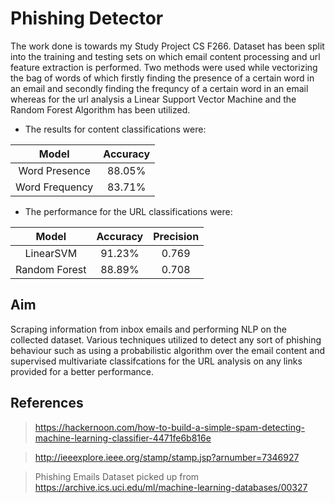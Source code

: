 # Phishing Detector 

The work done is towards my Study Project CS F266. Dataset has been split into the training and testing sets on which email content  processing and url feature extraction is performed. Two methods were used while vectorizing the bag of words of which firstly finding the presence of a certain word in an email and secondly finding the frequncy of a certain word in an email whereas for the url analysis a Linear Support Vector Machine and the Random Forest Algorithm has been utilized. 

* The results for content classifications were:

| Model           | Accuracy      |
| :-------------: |:-------------:|
| Word Presence   | 88.05%        |
| Word Frequency  | 83.71%        |

* The performance for the URL classifications were:

| Model           | Accuracy      | Precision |
| :-------------: |:-------------:|:---------:|
| LinearSVM       | 91.23%        | 0.769     |
| Random Forest   | 88.89%        | 0.708     |

## Aim
Scraping information from inbox emails and performing NLP on the collected dataset. Various techniques utilized to detect any sort of phishing behaviour such as using a probabilistic algorithm over the email content and supervised multivariate classifcations for the URL analysis on any links provided for a better performance.

## References

> https://hackernoon.com/how-to-build-a-simple-spam-detecting-machine-learning-classifier-4471fe6b816e

> http://ieeexplore.ieee.org/stamp/stamp.jsp?arnumber=7346927

> Phishing Emails Dataset picked up from https://archive.ics.uci.edu/ml/machine-learning-databases/00327



